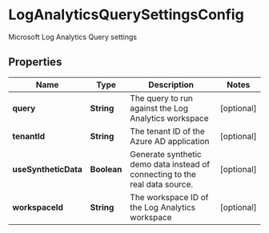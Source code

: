 

# LogAnalyticsQuerySettingsConfig

Microsoft Log Analytics Query settings

## Properties

| Name | Type | Description | Notes |
|------------ | ------------- | ------------- | -------------|
|**query** | **String** | The query to run against the Log Analytics workspace |  [optional] |
|**tenantId** | **String** | The tenant ID of the Azure AD application |  [optional] |
|**useSyntheticData** | **Boolean** | Generate synthetic demo data instead of connecting to the real data source. |  [optional] |
|**workspaceId** | **String** | The workspace ID of the Log Analytics workspace |  [optional] |




